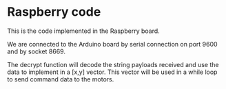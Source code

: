 # Raspberry code

This is the code implemented in the Raspberry board.

We are connected to the Arduino board by serial connection on port 9600 and by socket 8669. 

The decrypt function will decode the string payloads received and use the data to implement in a [x,y] vector. 
This vector will be used in a while loop to send command data to the motors.  
